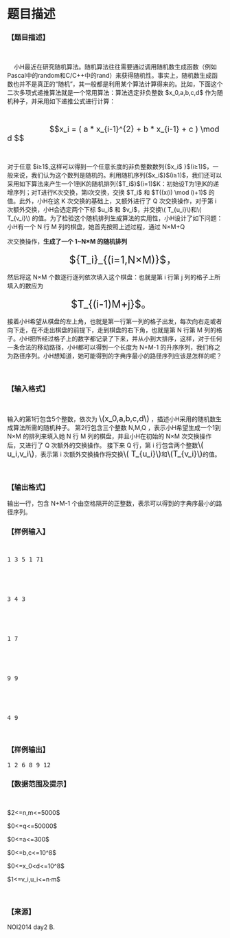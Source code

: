# 题目描述


<h3>
【题目描述】
</h3>
<p>
<br/>
</p>
<p>
    小H最近在研究随机算法。随机算法往往需要通过调用随机数生成函数（例如Pascal中的random和C/C++中的rand）来获得随机性。事实上，随机数生成函数也并不是真正的“随机”，其一般都是利用某个算法计算得来的。比如，下面这个二次多项式递推算法就是一个常用算法：算法选定非负整数 $x_0,a,b,c,d$ 作为随机种子，并采用如下递推公式进行计算：
</p>
<p>
<br/>
</p>
<p>
                         <span style="font-size:18px;">$$x_i = ( a * x_{i-1}^{2} + b * x_{i-1} + c ) \mod d $$</span> 
</p>
<p>
<br/>
</p>
<p>
对于任意 $i≥1$,这样可以得到一个任意长度的非负整数数列{$x_i$ }$(i≥1)$，一般来说，我们认为这个数列是随机的。利用随机序列{$x_i$}$(i≥1)$，我们还可以采用如下算法来产生一个1到K的随机排列{$T_i$}$(i=1)$K：初始设T为1到K的递增序列；对T进行K次交换，第i次交换，交换 $T_i$ 和 $T((x(i) \mod i)+1)$ 的值。此外，小H在这 K 次交换的基础上，又额外进行了 Q 次交换操作，对于第 i 次额外交换，小H会选定两个下标 $u_i$ 和 $v_i$，并交换\( T_{u_i}\)和\( T_{v_i}\) 的值。为了检验这个随机排列生成算法的实用性，小H设计了如下问题：小H有一个 N 行 M 列的棋盘，她首先按照上述过程，通过 N×M+Q
</p>
<p>
次交换操作，<strong>生成了一个 1~N×M 的随机排列</strong> 
</p>
<p>
                                   <span style="font-size:24px;"> ${T_i}_{(i=1,N×M)}$，</span> 
</p>
<p>
然后将这 N×M 个数逐行逐列依次填入这个棋盘：也就是第 i 行第 j 列的格子上所填入的数应为
</p>
<p>
                                    <span style="font-size:24px;"> $T_{(i-1)M+j}$。</span> 
</p>
<p>
接着小H希望从棋盘的左上角，也就是第一行第一列的格子出发，每次向右走或者向下走，在不走出棋盘的前提下，走到棋盘的右下角，也就是第 N 行第 M 列的格子。小H把所经过格子上的数字都记录了下来，并从小到大排序，这样，对于任何一条合法的移动路径，小H都可以得到一个长度为 N+M-1 的升序序列，我们称之为路径序列。小H想知道，她可能得到的字典序最小的路径序列应该是怎样的呢？
</p>
<p>
<br/>
</p>
<h3>
【输入格式】
</h3>
<p>
<br/>
</p>
<p>
输入的第1行包含5个整数，依次为 <span style="font-size:18px;">\(x_0,a,b,c,d\)</span> ，描述小H采用的随机数生成算法所需的随机种子。 第2行包含三个整数 N,M,Q ，表示小H希望生成一个1到 N×M 的排列来填入她 N 行 M 列的棋盘，并且小H在初始的 N×M 次交换操作后，又进行了 Q 次额外的交换操作。 接下来 Q 行，第 i 行包含两个整数<span style="font-size:18px;">\( u_i,v_i\)</span>，表示第 i 次额外交换操作将交换<span style="font-size:18px;">\( T_{u_i}\)</span>和<span style="font-size:18px;">\(T_{v_i}\)</span>的值。
</p>
<p>
<br/>
</p>
<h3>
【输出格式】
</h3>
<p>
输出一行，包含 N+M-1 个由空格隔开的正整数，表示可以得到的字典序最小的路径序列。
</p>
<h3>
【样例输入】
</h3>
<pre><p>
1 3 5 1 71
</p>

<p>
3 4 3
</p>

<p>
1 7
</p>

<p>
9 9
</p>

<p>
4 9
</p>
</pre>
<h3>
【样例输出】
</h3>
<pre>1 2 6 8 9 12</pre>
<h3>
【数据范围及提示】
</h3>
<p>
<br/>
</p>
<p>
$2&lt;=n,m&lt;=5000$
</p>
<p>
$0&lt;=q&lt;=50000$
</p>
<p>
$0&lt;=a&lt;=300$
</p>
<p>
$0&lt;=b,c&lt;=10^8$
</p>
<p>
$0&lt;=x_0&lt;d&lt;=10^8$
</p>
<p>
$1&lt;=v_i,u_i&lt;=n·m$
</p>
<p>
<br/>
</p>
<h3>
【来源】
</h3>
<p>
NOI2014 day2 B.
</p>
